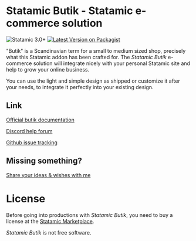 # Statamic Butik - Statamic e-commerce solution
![Statamic 3.0+](https://img.shields.io/badge/Statamic-3.0+-FF269E?style=for-the-badge&link=https://statamic.com)
[![Latest Version on Packagist](https://img.shields.io/packagist/v/jonassiewertsen/statamic-butik.svg?style=for-the-badge)](https://packagist.org/packages/jonassiewertsen/statamic-butik)

"Butik" is a Scandinavian term for a small to medium sized shop, precisely what this Statamic addon has been crafted for. 
The *Statamic Butik*  e-commerce solution will integrate nicely with your personal Statamic site and help to grow your online business.

You can use the light and simple design as shipped or customize it after your needs, to integrate it perfectly into your existing design.

## Link
[Official butik documentation](https://www.butik.dev)

[Discord help forum](https://discord.gg/9fbsBJv)

[Github issue tracking](https://github.com/jonassiewertsen/statamic-butik)

## Missing something?
[Share your ideas & wishes with me](https://feedback.userreport.com/81c07a00-5ad7-4f63-b28d-503c3a76bfdc/)

# License 

Before going into productions with *Statamic Butik*, you need to buy a license at the [Statamic Marketplace](https://statamic.com/addons/jonassiewertsen/statamic-butik). 

*Statamic Butik* is not free software. 
